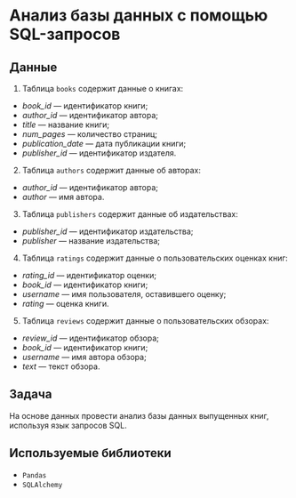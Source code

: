 # Анализ базы данных с помощью SQL-запросов

## Данные

1. Таблица `books` содержит данные о книгах:
- _book_id_ — идентификатор книги;
- _author_id_ — идентификатор автора;
- _title_ — название книги;
- _num_pages_ — количество страниц;
- _publication_date_ — дата публикации книги;
- _publisher_id_ — идентификатор издателя.

2. Таблица `authors` содержит данные об авторах:
- _author_id_ — идентификатор автора;
- _author_ — имя автора.

3. Таблица `publishers` содержит данные об издательствах:
- _publisher_id_ — идентификатор издательства;
- _publisher_ — название издательства;

4. Таблица `ratings` содержит данные о пользовательских оценках книг:
- _rating_id_ — идентификатор оценки;
- _book_id_ — идентификатор книги;
- _username_ — имя пользователя, оставившего оценку;
- _rating_ — оценка книги.

5. Таблица `reviews` содержит данные о пользовательских обзорах:
- _review_id_ — идентификатор обзора;
- _book_id_ — идентификатор книги;
- _username_ — имя автора обзора;
- _text_ — текст обзора.

## Задача

На основе данных провести анализ базы данных выпущенных книг, используя язык запросов SQL.

## Используемые библиотеки

- `Pandas`
- `SQLAlchemy`
